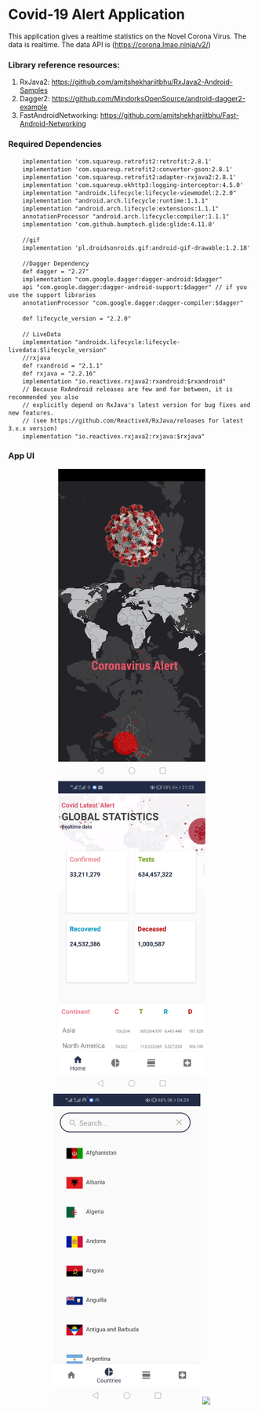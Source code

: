 # Covid-19 Alert Application
This application gives a realtime statistics on the Novel Corona Virus. The data is realtime.
The data API is (https://corona.lmao.ninja/v2/)

### Library reference resources:
1. RxJava2: https://github.com/amitshekhariitbhu/RxJava2-Android-Samples
2. Dagger2: https://github.com/MindorksOpenSource/android-dagger2-example
3. FastAndroidNetworking: https://github.com/amitshekhariitbhu/Fast-Android-Networking

### Required Dependencies

        implementation 'com.squareup.retrofit2:retrofit:2.8.1'
        implementation 'com.squareup.retrofit2:converter-gson:2.8.1'
        implementation 'com.squareup.retrofit2:adapter-rxjava2:2.8.1'
        implementation 'com.squareup.okhttp3:logging-interceptor:4.5.0'
        implementation "androidx.lifecycle:lifecycle-viewmodel:2.2.0"
        implementation "android.arch.lifecycle:runtime:1.1.1"
        implementation "android.arch.lifecycle:extensions:1.1.1"
        annotationProcessor "android.arch.lifecycle:compiler:1.1.1"
        implementation 'com.github.bumptech.glide:glide:4.11.0'

        //gif
        implementation 'pl.droidsonroids.gif:android-gif-drawable:1.2.18'

        //Dagger Dependency
        def dagger = "2.27"
        implementation "com.google.dagger:dagger-android:$dagger"
        api "com.google.dagger:dagger-android-support:$dagger" // if you use the support libraries
        annotationProcessor "com.google.dagger:dagger-compiler:$dagger"

        def lifecycle_version = "2.2.0"

        // LiveData
        implementation "androidx.lifecycle:lifecycle-livedata:$lifecycle_version"
        //rxjava
        def rxandroid = "2.1.1"
        def rxjava = "2.2.16"
        implementation "io.reactivex.rxjava2:rxandroid:$rxandroid"
        // Because RxAndroid releases are few and far between, it is recommended you also
        // explicitly depend on RxJava's latest version for bug fixes and new features.
        // (see https://github.com/ReactiveX/RxJava/releases for latest 3.x.x version)
        implementation "io.reactivex.rxjava2:rxjava:$rxjava"


### App UI
<p align="center">
  <img src="covid_splash.jpg" width="300">
  <img src="cases.jpg" width="300">
  <img src="countries.jpg" width="300">
  <img src="countries_splash" width="300">
</p>

